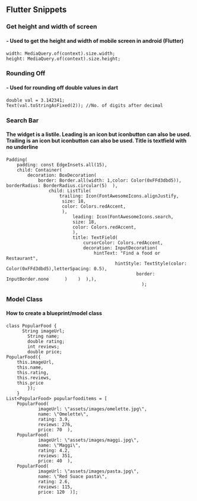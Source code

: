 ## Flutter Snippets
### **Get height and width of screen**
#### - Used to get the height and width of mobile screen in android (Flutter)
```
width: MediaQuery.of(context).size.width;
height: MediaQuery.of(context).size.height;
```
### **Rounding Off**
#### - Used for rounding off double values in dart
```
double val = 3.142341;
Text(val.toStringAsFixed(2)); //No. of digits after decimal
```
### **Search Bar**
#### The widget is a listile. Leading is an icon but iconbutton can also be used. Trailing is an icon but iconbutton can also be used. Title is textfield with no underline
```
Padding(
    padding: const EdgeInsets.all(15),
    child: Container(  
        decoration: BoxDecoration(    
            border: Border.all(width: 1,color: Color(0xFFd3dbd5)),    borderRadius: BorderRadius.circular(5)  ),
                child: ListTile(    
                    trailing: Icon(FontAwesomeIcons.alignJustify,
                     size: 18,
                     color: Colors.redAccent,
                     ),
                         leading: Icon(FontAwesomeIcons.search, 
                         size: 18,
                         color: Colors.redAccent,
                         ),    
                         title: TextField(      
                             cursorColor: Colors.redAccent,      
                             decoration: InputDecoration(        
                                 hintText: "Find a food or Restaurant",
                                         hintStyle: TextStyle(color: Color(0xFFd3dbd5),letterSpacing: 0.5),
                                                 border: InputBorder.none      )    )  ),),
                                                   );
```
### **Model Class**
#### How to create a blueprint/model class
```
class PopularFood {
      String imageUrl;
        String name;
        double rating;
        int reviews;  
        double price;  
PopularFood({
    this.imageUrl,    
    this.name,    
    this.rating,    
    this.reviews,    
    this.price
        });
    }
List<PopularFood> popularfooditems = [  
    PopularFood(
            imageUrl: \"assets/images/omelette.jpg\",
            name: \"Omelette\",
            rating: 3.9,
            reviews: 276,
            price: 70  ),
    PopularFood(
            imageUrl: \"assets/images/maggi.jpg\",
            name: \"Maggi\",
            rating: 4.2,
            reviews: 351,
            price: 40  ),
    PopularFood(
            imageUrl: \"assets/images/pasta.jpg\",
            name: \"Red Suace pasta\",
            rating: 2.6,
            reviews: 115,
            price: 120  )];
```